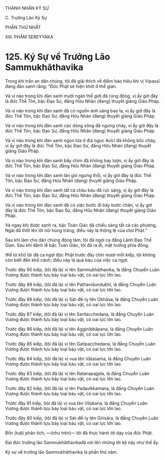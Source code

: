 THÁNH NHÂN KÝ SỰ

C. Trưởng Lão Ký Sự

PHẦN THỨ NHẤT

XIII. PHẨM SEREYYAKA

# 125. Ký Sự về Trưởng Lão Sammukhāthavika

Trong khi trấn an dân chúng, tôi đã giải thích về điềm báo hiệu khi vị Vipassī đang đản sanh rằng: “Đức Phật sẽ hiện khởi ở thế gian.

Và vị nào trong khi đản sanh mười ngàn thế giới đã rúng động, vị ấy giờ đây là đức Thế Tôn, bậc Đạo Sư, đấng Hữu Nhãn (đang) thuyết giảng Giáo Pháp.

Và vị nào trong khi đản sanh đã có nguồn ánh sáng bao la, vị ấy giờ đây là đức Thế Tôn, bậc Đạo Sư, đấng Hữu Nhãn (đang) thuyết giảng Giáo Pháp.

Và vị nào trong khi đản sanh các dòng sông đã ngưng chảy, vị ấy giờ đây là đức Thế Tôn, bậc Đạo Sư, đấng Hữu Nhãn (đang) thuyết giảng Giáo Pháp.

Và vị nào trong khi đản sanh ngọn lửa ở địa ngục Avīci đã không bốc cháy, vị ấy giờ đây là đức Thế Tôn, bậc Đạo Sư, đấng Hữu Nhãn (đang) thuyết giảng Giáo Pháp.

Và vị nào trong khi đản sanh bầy chim đã không bay lượn, vị ấy giờ đây là đức Thế Tôn, bậc Đạo Sư, đấng Hữu Nhãn (đang) thuyết giảng Giáo Pháp.

Và vị nào trong khi đản sanh làn gió ngưng thổi, vị ấy giờ đây là đức Thế Tôn, bậc Đạo Sư, đấng Hữu Nhãn (đang) thuyết giảng Giáo Pháp.

Và vị nào trong khi đản sanh tất cả châu báu đã rực sáng, vị ấy giờ đây là đức Thế Tôn, bậc Đạo Sư, đấng Hữu Nhãn (đang) thuyết giảng Giáo Pháp.

Và vị nào trong khi đản sanh đã có việc bước đi bảy bước chân, vị ấy giờ đây là đức Thế Tôn, bậc Đạo Sư, đấng Hữu Nhãn (đang) thuyết giảng Giáo Pháp.

Và ngay khi được sanh ra, bậc Toàn Giác đã chiếu sáng tất cả các phương, Ngài đã thốt lên lời nói hùng tráng; điều này là thông lệ của chư Phật.”

Sau khi làm cho dân chúng động tâm, tôi đã ngợi ca đấng Lãnh Đạo Thế Gian. Sau khi đảnh lễ bậc Toàn Giác, tôi đã ra đi, mặt hướng phía đông.

(Kể từ khi) tôi đã ca ngợi đức Phật trước đây chín mươi mốt kiếp, tôi không còn biết đến khổ cảnh; điều này là quả báu của việc ca ngợi.

Trước đây 90 kiếp, (tôi đã là) vị tên Sammukhāthavika, là đấng Chuyển Luân Vương được thành tựu bảy loại báu vật, có oai lực lớn lao.

Trước đây 89 kiếp, (tôi đã là) vị tên Paṭhavidundubhī, là đấng Chuyển Luân Vương được thành tựu bảy loại báu vật, có oai lực lớn lao.

Trước đây 88 kiếp, (tôi đã là) vị Sát-đế-lỵ tên Obhāsa, là đấng Chuyển Luân Vương được thành tựu bảy loại báu vật, có oai lực lớn lao.

Trước đây 87 kiếp, (tôi đã là) vị tên Saritacchedana, là đấng Chuyển Luân Vương được thành tựu bảy loại báu vật, có oai lực lớn lao.

Trước đây 86 kiếp, (tôi đã là) vị tên Agginibbāpana, là đấng Chuyển Luân Vương được thành tựu bảy loại báu vật, có oai lực lớn lao.

Trước đây 85 kiếp, (tôi đã là) vị tên Gatipacchedana, là đấng Chuyển Luân Vương được thành tựu bảy loại báu vật, có oai lực lớn lao.

Trước đây 84 kiếp, (tôi đã là) vị vua tên Vātasama, là đấng Chuyển Luân Vương được thành tựu bảy loại báu vật, có oai lực lớn lao.

Trước đây 83 kiếp, (tôi đã là) vị tên Ratanapajjala, là đấng Chuyển Luân Vương được thành tựu bảy loại báu vật, có oai lực lớn lao.

Trước đây 82 kiếp, (tôi đã là) vị tên Padavikkamana, là đấng Chuyển Luân Vương được thành tựu bảy loại báu vật, có oai lực lớn lao.

Trước đây 81 kiếp, (tôi đã là) vị vua tên Vilokana, là đấng Chuyển Luân Vương được thành tựu bảy loại báu vật, có oai lực lớn lao.

Trước đây 80 kiếp, (tôi đã là) vị Sát-đế-lỵ tên Girisāra, là đấng Chuyển Luân Vương được thành tựu bảy loại báu vật, có oai lực lớn lao.

Bốn (tuệ) phân tích, ―(như trên)― tôi đã thực hành lời dạy của đức Phật.

Đại đức trưởng lão Sammukhāthavikađã nói lên những lời kệ này như thế ấy.

Ký sự về trưởng lão Sammukhāthavika là phần thứ năm.
